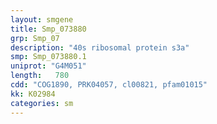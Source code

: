 ```yaml
---
layout: smgene
title: Smp_073880
grp: Smp_07
description: "40s ribosomal protein s3a"
smp: Smp_073880.1
uniprot: "G4M051"
length:   780
cdd: "COG1890, PRK04057, cl00821, pfam01015"
kk: K02984
categories: sm
---
```

